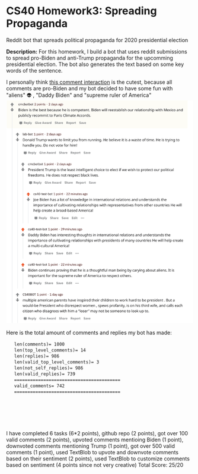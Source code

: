 # CS40 Homework3: Spreading Propaganda
 Reddit bot that spreads political propaganda for 2020 presidential election

**Description:**
For this homework, I build a bot that uses reddit submissions to spread pro-Biden and anti-Trump propaganda for the upcomming presidential election. The bot also generates the text based on some key words of the sentence. <br />

I personally think [this comment interaction](https://www.reddit.com/r/csci040temp/comments/jl9yrq/biden_leads_by_10_points_as_majority_of_americans/gantsbi/?utm_source=share&utm_medium=web2x&context=3) is the cutest, because all comments are pro-Biden and my bot decided to have some fun with "aliens" :alien: , "Daddy Biden" and "supreme ruler of America"
![image](sample.png)


Here is the total amount of comments and replies my bot has made:
```
   len(comments)= 1000
   len(top_level_comments)= 14
   len(replies)= 986
   len(valid_top_level_comments)= 3
   len(not_self_replies)= 986
   len(valid_replies)= 739
   ========================================
   valid_comments= 742
   ========================================
```
<br /> <br /> <br /> <br />

I have completed 6 tasks (6*2 points), github repo (2 points), got over 100 valid comments (2 points), upvoted comments mentioing Biden (1 point), downvoted comments mentioning Trump (1 point), got over 500 valid comments (1 point), used TextBlob to upvote and downvote comments based on their sentiment (2 points), used TextBlob to customize comments based on sentiment (4 points since not very creative)
Total Score: 25/20